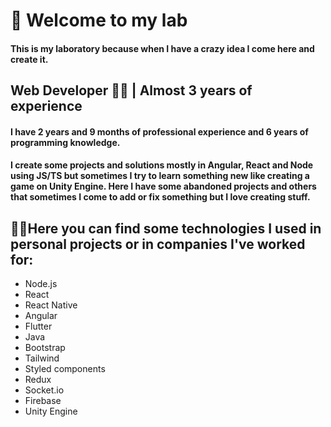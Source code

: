   # 🧪 Welcome to my lab
  #### This is my laboratory because when I have a crazy idea I come here and create it.
  
  ## Web Developer 👨‍💻 | Almost 3 years of experience
  
  #### I have 2 years and 9 months of professional experience and 6 years of programming knowledge.
  #### I create some projects and solutions mostly in Angular, React and Node using JS/TS but sometimes I try to learn something new like creating a game on Unity Engine. Here I have some abandoned projects and others that sometimes I come to add or fix something but I love creating stuff.

  
  ## 🐱‍💻Here you can find some technologies I used in personal projects or in companies I've worked for:
  - Node.js
  - React
  - React Native
  - Angular
  - Flutter
  - Java
  - Bootstrap
  - Tailwind
  - Styled components
  - Redux
  - Socket.io
  - Firebase
  - Unity Engine
